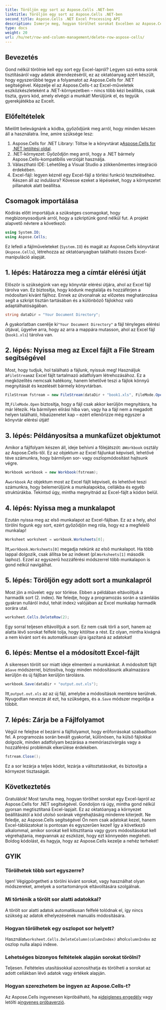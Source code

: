 ```yaml
---
title: Töröljön egy sort az Aspose.Cells .NET-ben
linktitle: Töröljön egy sort az Aspose.Cells .NET-ben
second_title: Aspose.Cells .NET Excel Processing API
description: Ismerje meg, hogyan törölhet sorokat Excelben az Aspose.Cells for .NET segítségével. Ez a lépésenkénti útmutató az előfeltételeket, a kódimportálást és a zökkenőmentes adatmanipuláció részletes áttekintését tartalmazza.
type: docs
weight: 20
url: /hu/net/row-and-column-management/delete-row-aspose-cells/
---
```

## Bevezetés
Gond nélkül törölnie kell egy sort egy Excel-lapról? Legyen szó extra sorok tisztításáról vagy adatok átrendezéséről, ez az oktatóanyag azért készült, hogy egyszerűbbé tegye a folyamatot az Aspose.Cells for .NET segítségével. Képzelje el az Aspose.Cells-t az Excel-műveletek eszközkészleteként a .NET-környezetben – nincs több kézi beállítás, csak tiszta, gyors kód, amely elvégzi a munkát! Merüljünk el, és tegyük gyerekjátékba az Excelt.
## Előfeltételek
Mielőtt belevágnánk a kódba, győződjünk meg arról, hogy minden készen áll a használatra. Íme, amire szüksége lesz:
1.  Aspose.Cells for .NET Library: Töltse le a könyvtárat a[Aspose.Cells for .NET letöltési oldal](https://releases.aspose.com/cells/net/).  
2. .NET-környezet: Győződjön meg arról, hogy a .NET bármely Aspose.Cells-kompatibilis verzióját használja.
3. Választható IDE: Lehetőleg a Visual Studio a zökkenőmentes integráció érdekében.
4. Excel-fájl: legyen kéznél egy Excel-fájl a törlési funkció teszteléséhez.
Készen áll az indulásra? Kövesse ezeket a lépéseket, hogy a környezetet pillanatok alatt beállítsa.
## Csomagok importálása
Kódírás előtt importáljuk a szükséges csomagokat, hogy megbizonyosodjunk arról, hogy a szkriptünk gond nélkül fut. A projekt alapvető névtere a következő:
```csharp
using System.IO;
using Aspose.Cells;
```
Ez lefedi a fájlműveleteket (`System.IO`) és magát az Aspose.Cells könyvtárat (`Aspose.Cells`), létrehozza az oktatóanyagban található összes Excel-manipuláció alapját.
## 1. lépés: Határozza meg a címtár elérési útját
Először is szükségünk van egy könyvtár elérési útjára, ahol az Excel fájl tárolva van. Ez biztosítja, hogy kódunk megtalálja és hozzáférjen a módosítani kívánt fájlhoz. Ennek az útvonalnak az előzetes meghatározása segít a szkript tisztán tartásában és a különböző fájlokhoz való adaptálhatóságában.
```csharp
string dataDir = "Your Document Directory";
```
 A gyakorlatban cserélje ki`"Your Document Directory"` a fájl tényleges elérési útjával, ügyelve arra, hogy az arra a mappára mutasson, ahol az Excel fájl (`book1.xls`) tárolva van.
## 2. lépés: Nyissa meg az Excel fájlt a File Stream segítségével
 Most, hogy tudjuk, hol található a fájlunk, nyissuk meg! Használjuk a`FileStream`az Excel fájlt tartalmazó adatfolyam létrehozásához. Ez a megközelítés nemcsak hatékony, hanem lehetővé teszi a fájlok könnyű megnyitását és kezelését bármely könyvtárban.
```csharp
FileStream fstream = new FileStream(dataDir + "book1.xls", FileMode.Open);
```
 Itt,`FileMode.Open` biztosítja, hogy a fájl csak akkor kerüljön megnyitásra, ha már létezik. Ha bármilyen elírási hiba van, vagy ha a fájl nem a megadott helyen található, hibaüzenetet kap – ezért ellenőrizze még egyszer a könyvtár elérési útját!
## 3. lépés: Példányosítsa a munkafüzet objektumot
 Amikor a fájlfolyam készen áll, ideje behívni a főlejátszót: a`Workbook` osztály az Aspose.Cells-től. Ez az objektum az Excel fájlunkat képviseli, lehetővé téve számunkra, hogy bármilyen sor- vagy oszlopmódosítást hajtsunk végre.
```csharp
Workbook workbook = new Workbook(fstream);
```
 A`workbook` Az objektum most az Excel fájlt képviseli, és lehetővé teszi számunkra, hogy belemerüljünk a munkalapokba, cellákba és egyéb struktúrákba. Tekintsd úgy, mintha megnyitnád az Excel-fájlt a kódon belül.
## 4. lépés: Nyissa meg a munkalapot
Ezután nyissa meg az első munkalapot az Excel-fájlban. Ez az a hely, ahol törölni fogunk egy sort, ezért győződjön meg róla, hogy ez a megfelelő munkalap!
```csharp
Worksheet worksheet = workbook.Worksheets[0];
```
 Itt,`workbook.Worksheets[0]` megadja nekünk az első munkalapot. Ha több lappal dolgozik, csak állítsa be az indexet (pl.`Worksheets[1]` második laphoz). Ezzel az egyszerű hozzáférési módszerrel több munkalapon is gond nélkül navigálhat.
## 5. lépés: Töröljön egy adott sort a munkalapról
 Most jön a művelet: egy sor törlése. Ebben a példában eltávolítjuk a harmadik sort (2. index). Ne feledje, hogy a programozás során a számlálás gyakran nulláról indul, tehát index`2` valójában az Excel munkalap harmadik sorára utal.
```csharp
worksheet.Cells.DeleteRow(2);
```
Egy sorral teljesen eltávolítjuk a sort. Ez nem csak törli a sort, hanem az alatta lévő sorokat felfelé tolja, hogy kitöltse a rést. Ez olyan, mintha kivágná a nem kívánt sort és automatikusan újra igazítaná az adatokat!
## 6. lépés: Mentse el a módosított Excel-fájlt
 A sikeresen törölt sor miatt ideje elmenteni a munkánkat. A módosított fájlt a`Save` módszerrel, biztosítva, hogy minden módosításunk alkalmazásra kerüljön és új fájlban kerüljön tárolásra.
```csharp
workbook.Save(dataDir + "output.out.xls");
```
 Itt,`output.out.xls` az az új fájl, amelybe a módosítások mentésre kerülnek. Nyugodtan nevezze át ezt, ha szükséges, és a`.Save` módszer megoldja a többit.
## 7. lépés: Zárja be a Fájlfolyamot
Végül ne felejtse el bezárni a fájlfolyamot, hogy erőforrásokat szabadítson fel. A programozás során bevált gyakorlat, különösen, ha külső fájlokkal dolgozik, minden adatfolyam bezárása a memóriaszivárgás vagy a hozzáférési problémák elkerülése érdekében.
```csharp
fstream.Close();
```
Ez a sor lezárja a teljes kódot, lezárja a változtatásokat, és biztosítja a környezet tisztaságát.
## Következtetés
Gratulálok! Most tanulta meg, hogyan törölhet sorokat egy Excel-lapról az Aspose.Cells for .NET segítségével. Gondoljon rá úgy, mintha gond nélkül gyorsan megtisztítaná Excel-lapjait. Ez az oktatóanyag a környezet beállításától a kód utolsó sorának végrehajtásáig mindenre kiterjedt. Ne feledje, az Aspose.Cells segítségével Ön nem csak adatokat kezel, hanem Excel-táblázatokat is pontosan és egyszerűen kezel!
Így a következő alkalommal, amikor sorokat kell kitisztítania vagy gyors módosításokat kell végrehajtania, megvannak az eszközei, hogy ezt könnyedén megteheti. Boldog kódolást, és hagyja, hogy az Aspose.Cells kezelje a nehéz terheket!
## GYIK
### Törölhetek több sort egyszerre?  
Igen! Végigpörgetheti a törölni kívánt sorokat, vagy használhat olyan módszereket, amelyek a sortartományok eltávolítására szolgálnak.
### Mi történik a törölt sor alatti adatokkal?  
A törölt sor alatti adatok automatikusan felfelé tolódnak el, így nincs szükség az adatok elhelyezésének manuális módosítására.
### Hogyan törölhetek egy oszlopot sor helyett?  
 Használat`worksheet.Cells.DeleteColumn(columnIndex)` ahol`columnIndex` az oszlop nulla alapú indexe.
### Lehetséges bizonyos feltételek alapján sorokat törölni?  
Teljesen. Feltételes utasításokkal azonosíthatja és törölheti a sorokat az adott cellákban lévő adatok vagy értékek alapján.
### Hogyan szerezhetem be ingyen az Aspose.Cells-t?  
 Az Aspose.Cells ingyenesen kipróbálható, ha a[ideiglenes engedély](https://purchase.aspose.com/temporary-license/) vagy letölti a[ingyenes próbaverzió](https://releases.aspose.com/).
